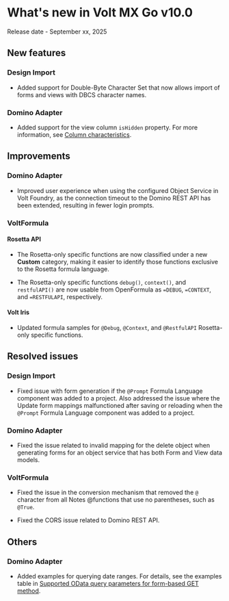 # What's new in Volt MX Go v10.0

Release date - September xx, 2025

## New features

### Design Import  

- Added support for Double-Byte Character Set that now allows import of forms and views with DBCS character names.

### Domino Adapter

- Added support for the view column `isHidden` property. For more information, see [Column characteristics](../topicguides/adapter/datamodel.md#column-characteristics).

## Improvements

### Domino Adapter

- Improved user experience when using the configured Object Service in Volt Foundry, as the connection timeout to the Domino REST API has been extended, resulting in fewer login prompts.

### VoltFormula

#### Rosetta API

- The Rosetta-only specific functions are now classified under a new **Custom** category, making it easier to identify those functions exclusive to the Rosetta formula language.

- The Rosetta-only specific functions `debug()`, `context()`, and `restfulAPI()` are now usable from OpenFormula as `=DEBUG`, `=CONTEXT`, and `=RESTFULAPI`, respectively.

#### Volt Iris

- Updated formula samples for `@Debug`, `@Context`, and `@RestfulAPI` Rosetta-only specific functions.

## Resolved issues

### Design Import

- Fixed issue with form generation if the `@Prompt` Formula Language component was added to a project. Also addressed the issue where the Update form mappings malfunctioned after saving or reloading when the `@Prompt` Formula Language component was added to a project.

### Domino Adapter

- Fixed the issue related to invalid mapping for the delete object when generating forms for an object service that has both Form and View data models.

### VoltFormula

- Fixed the issue in the conversion mechanism that removed the `@` character from all Notes @functions that use no parentheses, such as `@True`.

- Fixed the CORS issue related to Domino REST API.

## Others

### Domino Adapter

- Added examples for querying date ranges. For details, see the examples table in [Supported OData query parameters for form-based GET method](../topicguides/adapter/method.md#supported-odata-query-parameters-for-form-based-get-method).

